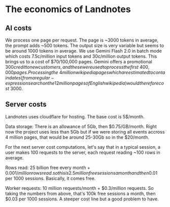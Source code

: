# The economics of Landnotes

## AI costs

We process one page per request. The page is ~3000 tokens in average, the prompt adds ~500 tokens. The output size is very variable but seems to be around 1000 tokens in average.
We use Gemini Flash 2.0 in batch mode which costs 7.5c/million input tokens and 30c/million output tokens. This brings us to a cost of $70/100,000 pages. Gemini offers a promotional $300 credit to new customers, and these were used to process the first ~400,000 pages. Processing the ~4 million wikipedia pages which are estimated to contain dates (from a regular-expression search on the 12 million pages of English wikipedia) would therefore cost ~$3000.

## Server costs

Landnotes uses cloudflare for hosting. The base cost is 5$/month.

Data storage: There is an allowance of 5Gb, then $0.75/GB/month. Right now the project uses less than 5Gb but if we were storing all events accross 4 million pages, that would be around 25-30Gb so in the $20/month.

For the next server cost computations, let's say that in a typical session, a user makes 100 requests to the server, each request reading ~100 rows in average.

Rows read: 25 billion free every month + 0.001$/million rows read. so this is 2.5 million free sessions a month and then 0.01$ per 1000 sessions. Basically, it comes free.

Worker requests: 10 million requests/month + $0.3/million requests. So taking the numbers from above, that's 100k free sessions a month, then $0.03 per 1000 sessions. A steeper cost line but a good problem to have.
